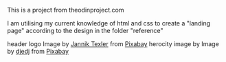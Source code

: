 This is a project from theodinproject.com 

I am utilising my current knowledge of html and css to create a "landing page"
according to the design in the folder "reference"

header logo Image by <a href="https://pixabay.com/users/texler-3778340/?utm_source=link-attribution&amp;utm_medium=referral&amp;utm_campaign=image&amp;utm_content=2423012">Jannik Texler</a> from <a href="https://pixabay.com/?utm_source=link-attribution&amp;utm_medium=referral&amp;utm_campaign=image&amp;utm_content=2423012">Pixabay</a>
herocity image by Image by <a href="https://pixabay.com/users/djedj-59194/?utm_source=link-attribution&amp;utm_medium=referral&amp;utm_campaign=image&amp;utm_content=5572289">djedj</a> from <a href="https://pixabay.com/?utm_source=link-attribution&amp;utm_medium=referral&amp;utm_campaign=image&amp;utm_content=5572289">Pixabay</a>
